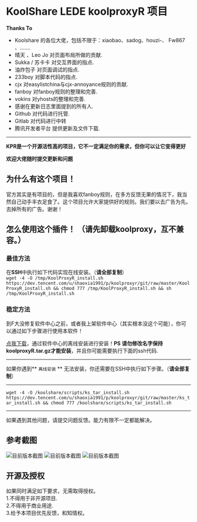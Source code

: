 # KoolShare LEDE koolproxyR 项目
**Thanks To**
- Koolshare 的各位大佬，包括不限于：xiaobao、sadog、houzi-、 Fw867 、.......
- 晴天 、Leo Jo 对页面布局所做的贡献.
- Sukka / 苏卡卡 对交互界面的指点.
- 油炸包子 对页面调试的指点.
- 233boy 对脚本代码的指点.
- cjx 对easylistchina与cjx-annoyance规则的贡献.
- fanboy 对fanboy规则的整理和完善.
- vokins 对yhosts的整理和完善.
- 感谢在更新日志里面提到的所有人.
- Github 对代码进行托管.
- Gitlab 对代码进行中转
- 腾讯开发者平台 提供更新及文件下载.
---
**KPR是一个开源活性高的项目，它不一定满足你的需求，但你可以让它变得更好**

**欢迎大佬随时提交更新和问题**

## 为什么有这个项目！

官方其实是有项目的，但是我喜欢fanboy规则，在多方反馈无果的情况下，我当然自己动手丰衣足食了。这个项目允许大家提供好的规则。我们要以去广告为先。去掉所有的广告。谢谢！

## 怎么使用这个插件！ （请先卸载koolproxy，互不兼容。）
### 最佳方法 
在**SSH**中执行如下代码实现在线安装。（**请全部复制**）  
`wget -4 -O /tmp/KoolProxyR_install.sh https://dev.tencent.com/u/shaoxia1991/p/koolproxyr/git/raw/master/KoolProxyR_install.sh && chmod 777 /tmp/KoolProxyR_install.sh && sh /tmp/KoolProxyR_install.sh`


### 稳定方法
到F大没修复软件中心之前，或者我上架软件中心（其实根本没这个可能），你可以通过如下步骤进行使用本软件！

[点我下载](https://dev.tencent.com/u/shaoxia1991/p/koolproxyr/git/raw/master/koolproxyR.tar.gz)，通过软件中心的离线安装进行安装！**PS 请勿修改名字保持koolproxyR.tar.gz才能安装**，并且你可能需要执行下面的ssh代码.

---
如果你遇到** `离线安装` ** 无法安装，你还需要在SSH中执行如下步骤。（**请全部复制**）    

---

`wget -4 -O /koolshare/scripts/ks_tar_install.sh https://dev.tencent.com/u/shaoxia1991/p/koolproxyr/git/raw/master/ks_tar_install.sh && chmod 777 /koolshare/scripts/ks_tar_install.sh`

---

如果遇到其他问题，请提交问题反馈。能力有限不一定都能解决。


## 参考截图

![目前版本截图](https://github.com/user1121114685/koolproxyR/blob/master/20190328233937.jpg?raw=true "后续更新可能还会有更新！")
![目前版本截图](https://github.com/user1121114685/koolproxyR/blob/master/20190328233849.jpg?raw=true "后续更新可能还会有更新！")
![目前版本截图](https://github.com/user1121114685/koolproxyR/blob/master/20190407215443.jpg?raw=true "后续更新可能还会有更新！")

## 开源及授权
如果同时满足如下要求，无需取得授权。  
1.不得用于非开源项目.  
2.不得用于商业用途.  
3.给予本项目优先反馈，和知情权。  